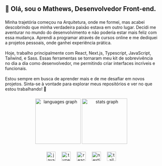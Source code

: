 <h2 align="left">👋 Olá, sou o Mathews, Desenvolvedor Front-end.</h2>

###

<p align="left">Minha trajetória começou na Arquitetura, onde me formei, mas acabei descobrindo que minha verdadeira paixão estava em outro lugar. Decidi me aventurar no mundo do desenvolvimento e não poderia estar mais feliz com essa mudança. Aprendi a programar através de cursos online e me dediquei a projetos pessoais, onde ganhei experiência prática.<br><br>Hoje, trabalho principalmente com React, Next.js, Typescript, JavaScript, Tailwind, e Sass. Essas ferramentas se tornaram meu kit de sobrevivência no dia a dia como desenvolvedor, me permitindo criar interfaces incríveis e funcionais.<br><br>Estou sempre em busca de aprender mais e de me desafiar em novos projetos. Sinta-se à vontade para explorar meus repositórios e ver no que estou trabalhando! 🚀</p>

###

<div align="center">
  <img src="https://github-readme-stats.vercel.app/api/top-langs?username=Math-Mattar&locale=en&hide_title=false&layout=compact&card_width=320&langs_count=5&theme=dark&hide_border=false" height="150" alt="languages graph"  />
  <img src="https://github-readme-stats.vercel.app/api?username=Math-Mattar&hide_title=false&hide_rank=false&show_icons=true&include_all_commits=true&count_private=true&disable_animations=false&theme=dark&locale=en&hide_border=false" height="150" alt="stats graph"  />
</div>

###

<div align="center">
  <img src="https://cdn.jsdelivr.net/gh/devicons/devicon/icons/javascript/javascript-original.svg" height="30" alt="javascript logo"  />
  <img width="12" />
  <img src="https://cdn.jsdelivr.net/gh/devicons/devicon/icons/typescript/typescript-original.svg" height="30" alt="typescript logo"  />
  <img width="12" />
  <img src="https://cdn.jsdelivr.net/gh/devicons/devicon/icons/react/react-original.svg" height="30" alt="react logo"  />
  <img width="12" />
  <img src="https://cdn.jsdelivr.net/gh/devicons/devicon/icons/nextjs/nextjs-original.svg" height="30" alt="nextjs logo"  />
  <img width="12" />
  <img src="https://cdn.jsdelivr.net/gh/devicons/devicon/icons/tailwindcss/tailwindcss-original-wordmark.svg" height="30" alt="tailwindcss logo"  />
</div>

###
